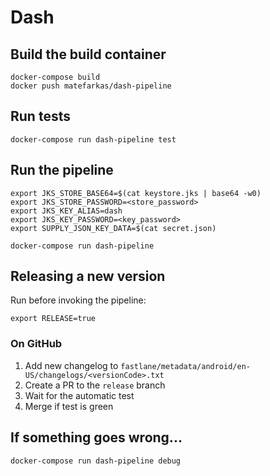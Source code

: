 # Dash

## Build the build container

```
docker-compose build
docker push matefarkas/dash-pipeline
```
## Run tests

```
docker-compose run dash-pipeline test
```

## Run the pipeline

```
export JKS_STORE_BASE64=$(cat keystore.jks | base64 -w0)
export JKS_STORE_PASSWORD=<store_password>
export JKS_KEY_ALIAS=dash
export JKS_KEY_PASSWORD=<key_password>
export SUPPLY_JSON_KEY_DATA=$(cat secret.json)

docker-compose run dash-pipeline
```

## Releasing a new version

Run before invoking the pipeline:

```
export RELEASE=true

```

### On GitHub

1. Add new changelog to `fastlane/metadata/android/en-US/changelogs/<versionCode>.txt`
2. Create a PR to the `release` branch
3. Wait for the automatic test
4. Merge if test is green

## If something goes wrong...

```
docker-compose run dash-pipeline debug
```
